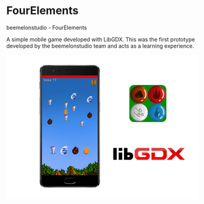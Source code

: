 # FourElements
beemelonstudio - FourElements

A simple mobile game developed with LibGDX.
This was the first prototype developed by the beemelonstudio team and acts as a learning experience.

![Preview_Image](four-elements.jpg)
